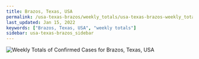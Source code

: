 ```yaml
---
title: Brazos, Texas, USA
permalink: /usa-texas-brazos/weekly_totals/usa-texas-brazos-weekly_totals.html
last_updated: Jan 15, 2022
keywords: ["Brazos, Texas, USA", "weekly totals"]
sidebar: usa-texas-brazos_sidebar
---
```


![Weekly Totals of Confirmed Cases for Brazos, Texas, USA](/covid_tracker/images/graphs/usa-texas-brazos-weekly_totals_graph.png)
